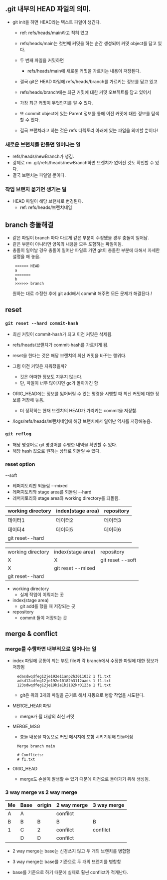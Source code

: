 ## .git 내부의 HEAD 파일의 의미.

- git init을 하면 HEAD라는 텍스트 파일이 생긴다.

  - ref: refs/heads/main라고 적혀 있고
  - refs/heads/main는 첫번째 커밋을 하는 순간 생성되며 커밋 object를 담고 있다.

  - 두 번째 파일을 커밋하면
    - refs/heads/main에 새로운 커밋을 가르키는 내용이 저장된다.
  - 결국 git은 HEAD 파일에 refs/heads/branch를 가르키는 정보를 담고 있고
  - refs/heads/branch에는 최근 커밋에 대한 커밋 오브젝트를 담고 있어서
  - 가장 최근 커밋이 무엇인지를 알 수 있다.
  - 또 commit object에 있는 Parent 정보를 통해 이전 커밋에 대한 정보를 탐색할 수 있다.
  - 결국 브랜치라고 하는 것은 refs 디렉토리 아래에 있는 파일을 의미할 뿐이다!

### 새로운 브랜치를 만들면 일어나는 일

- refs/heads/newBranch가 생김.
- 강제로 rm .git/refs/heads/newBranch하면 브랜치가 없어진 것도 확인할 수 있다.
- 결국 브랜치는 파일일 뿐이다.

### 작업 브랜치 옮기면 생기는 일

- HEAD 파일이 해당 브랜치로 변경된다.
  - ref: refs/heads/브랜치네임

## branch 충돌해결

- 같은 파일이 branch 마다 다르게 같은 부분이 수정됐을 경우 충돌이 일어남.
- 같은 부분이 아니라면 양쪽의 내용을 모두 포함하는 파일이됨.
- 충돌이 일어날 경우 충돌이 일어난 파일로 가면 git이 충돌한 부분에 대해서 자세한 설명을 해 놓음.
  ```text
   <<<<<< HEAD
   a
   =======
   b
   >>>>>> branch
  ```
  원하는 대로 수정한 후에 git add해서 commit 해주면 모든 문제가 해결된다.!

## reset

### `git reset --hard commit-hash`

- 최신 커밋이 commit-hash가 되고 이전 커밋은 삭제됨.
- refs/heads/브랜치가 commit-hash를 가르키게 됨.
- reset을 한다는 것은 해당 브랜치의 최신 커밋을 바꾸는 행위다.
- 그럼 이전 커밋은 지워졌을까?

  - 깃은 어떠한 정보도 지우지 않는다.
  - 단, 파일이 너무 많아지면 gc가 돌아가긴 함

- ORIG_HEAD에는 정보를 잃어버릴 수 있는 명령을 시행할 때 최신 커밋에 대한 정보를 저장해 놓음.
  - 더 정확히는 현재 브랜치의 HEAD가 가리키는 commit을 저장함.
- /logs/refs/heads/브랜치네임에 해당 브랜치에서 일어난 역사를 저장해놓음.

### `git reflog`

- 해당 명령어로 git 명령어를 수행한 내역을 확인할 수 있다.
- 해당 hash 값으로 원하는 상태로 되돌릴 수 있다.

### reset option

--soft<br>

- 레퍼지토리만 되돌림
  --mixed<br>
- 레퍼지토리와 stage area를 되돌림
  --hard<br>
- 레퍼지토리와 stage area와 working directory를 되돌림.

| working directory | index(stage area) | repository |
| ----------------- | ----------------- | ---------- |
| 데이터1           | 데이터2           | 데이터3    |
| 데이터4           | 데이터5           | 데이터6    |
| git reset--hard   |

<table>
  <tr>
    <td> working directory </td> 
    <td> index(stage area) </td>
    <td> repository </td>
  </tr>
  <tr>
    <td> X </td> 
    <td> X </td>
    <td> git reset --soft </td>
  </tr>
  <tr>
    <td>X</td>
    <td colspan="2">git reset --mixed</td>    
  </tr>
  <tr>
    <td colspan="3">git reset--hard</td>
  </tr>
</table>

- working directory
  - 실제 작업이 이뤄지는 곳
- index(stage area)
  - git add를 했을 때 저장되는 곳
- repository
  - commit 들이 저장되는 곳

## merge & conflict

### merge를 수행하면 내부적으로 일어나는 일

- index 파일에 공통이 되는 부모 file과 각 branch에서 수정한 파일에 대한 정보가 저장됨

  ```text
    edasdwqdfeg12je192e11anp2h3011032 1 f1.txt
    adsd12adfeg12je192e10182h3112aads 1 f1.txt
    123sdwqdfeg12je19kie1ki182kr0123a 1 f1.txt
  ```

  - git은 위의 3개의 파일을 근거로 해서 자동으로 병합 작업을 시도한다.

- MERGE_HEAR 파일
  - merge가 될 대상의 최신 커밋
- MERGE_MSG

  - 충돌 내용을 자동으로 커밋 메시지에 포함 시키기위해 만들어짐

  ```text
    Merge branch main

    # Conflicts:
    # f1.txt
  ```

- ORIG_HEAD
  - merge도 손실이 발생할 수 있기 때문에 이전으로 돌아가기 위해 생성됨.

### 3 way merge vs 2 way merge

| Me  | Base | origin | 2 way merge | 3 way merge |
| --- | ---- | ------ | ----------- | ----------- |
| A   | A    |        | confilct    |             |
| B   | B    | B      | B           | B           |
| 1   | C    | 2      | confilct    | confilct    |
|     | D    | D      | confilct    |             |

- 2 way merge는 base는 신경쓰지 않고 두 개의 브랜치를 병합함
- 3 way merge는 base를 기준으로 두 개의 브랜치를 병합함

- base를 기준으로 하기 때문에 실제로 훨씬 conflict가 적게난다.
